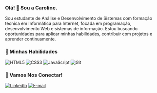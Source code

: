 ### Olá! 👋 Sou a Caroline.

Sou estudante de Análise e Desenvolvimento de Sistemas com formação técnica em Informática para Internet, focada em programação, desenvolvimento Web e sistemas de informação. Estou buscando oportunidades para aplicar minhas habilidades, contribuir com projetos e aprender continuamente. 

### 🚀 Minhas Habilidades

![HTML5](https://img.shields.io/badge/HTML5-E34F26?style=for-the-badge&logo=html5&logoColor=white)
![CSS3](https://img.shields.io/badge/CSS3-1572B6?style=for-the-badge&logo=css3&logoColor=white)
![JavaScript](https://img.shields.io/badge/JavaScript-F7DF1E?style=for-the-badge&logo=javascript&logoColor=black)
![Git](https://img.shields.io/badge/Git-F05032?style=for-the-badge&logo=git&logoColor=white)

### 🤝 Vamos Nos Conectar!

[![LinkedIn](https://img.shields.io/badge/LinkedIn-0077B5?style=for-the-badge&logo=linkedin&logoColor=white)](https://www.linkedin.com/in/carolinein%C3%A1cioc/)
[![E-mail](https://img.shields.io/badge/E--mail-D14836?style=for-the-badge&logo=gmail&logoColor=white)](mailto:carol2711campos@gmail.com)
